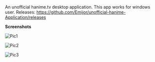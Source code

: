 An unofficial hanime.tv desktop application. This app works for windows user. Releases: https://github.com/Emijor/unofficial-hanime-Application/releases

**Screenshots**

![Pic1](https://user-images.githubusercontent.com/55028218/125601660-67098163-ebb4-4daa-a1a7-5884000d65ee.png)

![Pic2](https://user-images.githubusercontent.com/55028218/125601666-f537d26c-2e7a-4470-9242-954158bfe70b.png)

![Pic3](https://user-images.githubusercontent.com/55028218/125601679-c2d6381f-a004-497b-8962-576660987436.png)



